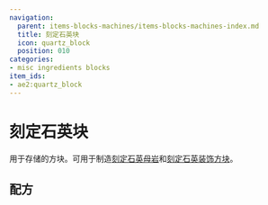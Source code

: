 ```yaml
---
navigation:
  parent: items-blocks-machines/items-blocks-machines-index.md
  title: 刻定石英块
  icon: quartz_block
  position: 010
categories:
- misc ingredients blocks
item_ids:
- ae2:quartz_block
---
```


# 刻定石英块

<BlockImage id="quartz_block" scale="8" />

用于存储<ItemLink id="certus_quartz_crystal" />的方块。可用于制造[刻定石英母岩](budding_certus.md)和[刻定石英装饰方块](decorative_certus.md)。

## 配方

<RecipeFor id="quartz_block" />
